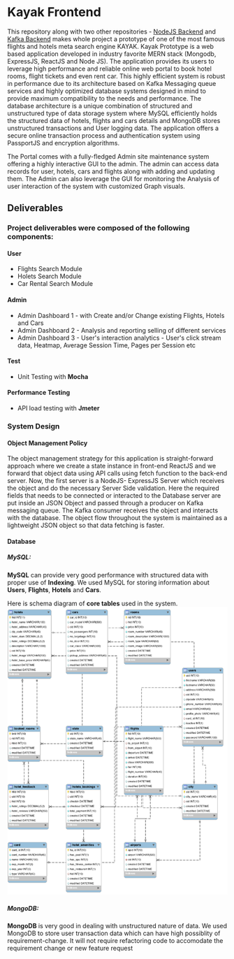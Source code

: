 # Kayak Frontend

This repository along with two other repositories - [NodeJS Backend](https://github.com/niyatpatel23295/kayak-backend) and [Kafka Backend](https://github.com/niyatpatel23295/kayak-kafka) makes whole project a prototype of one of the most famous flights and hotels meta search engine KAYAK. Kayak Prototype is a web based application developed in industry favorite MERN stack (Mongodb, ExpressJS, ReactJS and Node JS). The application provides its users to leverage high performance and reliable online web portal to book hotel rooms, flight tickets and even rent car. This highly efficient system is robust in performance due to its architecture based on Kafka Messaging queue services and highly optimized database systems designed in mind to provide maximum compatibility to the needs and performance. The database architecture is a unique combination of structured and unstructured type of data storage system where MySQL efficiently holds the structured data of hotels, flights and cars details and MongoDB stores unstructured transactions and User logging data. The application offers a secure online transaction process and authentication system using PassportJS and encryption algorithms. 

The Portal comes with a fully-fledged Admin site maintenance system offering a highly interactive GUI to the admin. The admin can access data records for user, hotels, cars and flights along with adding and updating them. The Admin can also leverage the GUI for monitoring the Analysis of user interaction of the system with customized Graph visuals.


## Deliverables

### Project deliverables were composed of the following components:

#### User
  * Flights Search Module
  * Holets Search Module
  * Car Rental Search Module
#### Admin
  * Admin Dashboard 1 - with Create and/or Change existing Flights, Hotels and Cars
  * Admin Dashboard 2 - Analysis and reporting selling of different services
  * Admin Dashboard 3 - User's interaction analytics - User's click stream data, Heatmap, Average Session Time, Pages per         Session etc

#### Test
  * Unit Testing with **Mocha**
  
#### Performance Testing
  * API load testing with **Jmeter**

### System Design

#### Object Management Policy

The object management strategy for this application is straight-forward approach where we create a state instance in front-end ReactJS and we forward that object data using API calls using fetch function to the back-end server. Now, the first server is a NodeJS- ExpressJS Server which receives the object and do the necessary Server Side validation. Here the required fields that needs to be connected or interacted to the Database server are put inside an JSON Object and passed through a producer on Kafka messaging queue. The Kafka consumer receives the object and interacts with the database. The object flow throughout the system is maintained as a lightweight JSON object so that data fetching is faster.

#### Database
 ##### MySQL:
  **MySQL** can provide very good performance with structured data with proper use of **Indexing**. We used MySQL for storing   information about **Users**, **Flights**, **Hotels** and **Cars**. 
  
  Here is schema diagram of **core tables** used in the system.
  ![Kayak_DB](/readme-src/Kayak_DB.png)
  
 ##### MongoDB:
 **MongoDB** is very good in dealing with unstructured nature of data. We used MongoDB to store user transaction data which     can have high possiblity of requirement-change. It will not require refactoring code to accomodate the requirement change or   new feature request
